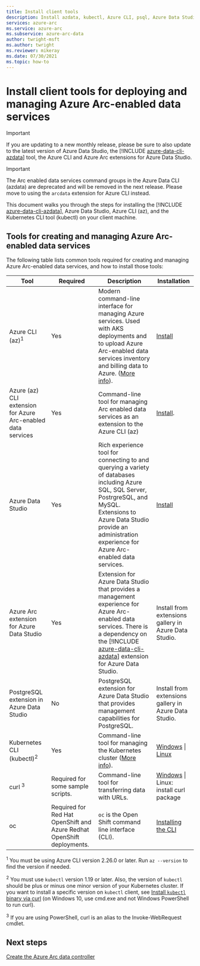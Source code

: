 ```yaml
---
title: Install client tools
description: Install azdata, kubectl, Azure CLI, psql, Azure Data Studio (Insiders), and the Arc extension for Azure Data Studio
services: azure-arc
ms.service: azure-arc
ms.subservice: azure-arc-data
author: twright-msft
ms.author: twright
ms.reviewer: mikeray
ms.date: 07/30/2021
ms.topic: how-to
---
```


# Install client tools for deploying and managing Azure Arc-enabled data services

> [!IMPORTANT]
> If you are updating to a new monthly release, please be sure to also update to the latest version of Azure Data Studio, the [!INCLUDE [azure-data-cli-azdata](../../../includes/azure-data-cli-azdata.md)] tool, the Azure CLI and Azure Arc extensions for Azure Data Studio.

> [!IMPORTANT]
> The Arc enabled data services command groups in the Azure Data CLI (azdata) are deprecated and will be removed in the next release.  Please move to using the `arcdata` extension for Azure CLI instead.

This document walks you through the steps for installing the [!INCLUDE [azure-data-cli-azdata](../../../includes/azure-data-cli-azdata.md)], Azure Data Studio, Azure CLI (az), and the Kubernetes CLI tool (kubectl) on your client machine.


## Tools for creating and managing Azure Arc-enabled data services

The following table lists common tools required for creating and managing Azure Arc-enabled data services, and how to install those tools:

| Tool | Required | Description | Installation |
|---|---|---|---|
| Azure CLI (az)<sup>1</sup> | Yes | Modern command-line interface for managing Azure services. Used with AKS deployments and to upload Azure Arc-enabled data services inventory and billing data to Azure. ([More info](/cli/azure/)). | [Install](/cli/azure/install-azure-cli) |
| Azure (az) CLI extension for Azure Arc-enabled data services | Yes | Command-line tool for managing Arc enabled data services as an extension to the Azure CLI (az) | [Install](install-arcdata-extension.md). |
| Azure Data Studio | Yes | Rich experience tool for connecting to and querying a variety of databases including Azure SQL, SQL Server, PostrgreSQL, and MySQL. Extensions to Azure Data Studio provide an administration experience for Azure Arc-enabled data services. | [Install](/sql/azure-data-studio/download-azure-data-studio) |
| Azure Arc extension for Azure Data Studio | Yes | Extension for Azure Data Studio that provides a management experience for Azure Arc-enabled data services. There is a dependency on the [!INCLUDE [azure-data-cli-azdata](../../../includes/azure-data-cli-azdata.md)] extension for Azure Data Studio. | Install from extensions gallery in Azure Data Studio.|
| PostgreSQL extension in Azure Data Studio | No | PostgreSQL extension for Azure Data Studio that provides management capabilities for PostgreSQL. | <!--{need link} [Install](../azure-data-studio/data-virtualization-extension.md) --> Install from extensions gallery in Azure Data Studio.|
| Kubernetes CLI (kubectl)<sup>2</sup> | Yes | Command-line tool for managing the Kubernetes cluster ([More info](https://kubernetes.io/docs/tasks/tools/install-kubectl/)). | [Windows](https://kubernetes.io/docs/tasks/tools/install-kubectl/#install-with-powershell-from-psgallery) \| [Linux](https://kubernetes.io/docs/tasks/tools/install-kubectl/#install-using-native-package-management) |
| curl <sup>3</sup> | Required for some sample scripts. | Command-line tool for transferring data with URLs. | [Windows](https://curl.haxx.se/windows/) \| Linux: install curl package |
| oc | Required for Red Hat OpenShift and Azure Redhat OpenShift deployments. |`oc` is the Open Shift command line interface (CLI). | [Installing the CLI](https://docs.openshift.com/container-platform/4.4/cli_reference/openshift_cli/getting-started-cli.html#installing-the-cli)



<sup>1</sup> You must be using Azure CLI version 2.26.0 or later. Run `az --version` to find the version if needed.

<sup>2</sup> You must use `kubectl` version 1.19 or later. Also, the version of `kubectl` should be plus or minus one minor version of your Kubernetes cluster. If you want to install a specific version on `kubectl` client, see [Install `kubectl` binary via curl](https://kubernetes.io/docs/tasks/tools/install-kubectl/#install-kubectl-binary-using-curl) (on Windows 10, use cmd.exe and not Windows PowerShell to run curl).

<sup>3</sup> If you are using PowerShell, curl is an alias to the Invoke-WebRequest cmdlet.

## Next steps

[Create the Azure Arc data controller](create-data-controller.md)